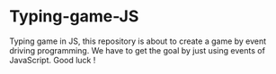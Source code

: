 # Typing-game-JS
Typing game in JS, this repository is about to create a game by event driving programming. We have to get the goal by just using events of JavaScript. Good luck !
